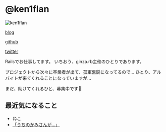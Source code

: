 # @ken1flan

![ken1flan](https://secure.gravatar.com/avatar/6d5dbb7f4489227b5e85860f37bceb52)

[blog](https://www.tumblr.com/blog/ken1flan)

[github](https://github.com/ken1flan)

[twitter](https://twitter.com/ken1flan)

Railsでお仕事してます。
いちおう、ginza.rb主催のひとりであります。

プロジェクトから次々に卒業者が出て、孤軍奮闘になってるので…
ひとり、アルバイトが来てくれることになっていますが…

まだ、助けてくれるひと、募集中です:bow:

## 最近気になること
* ねこ
* [「うちのかみさんが…」](https://github.com/ken1flan/columbo)
